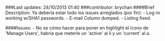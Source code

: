 ###Last updates: 24/10/2013 01:40
###contributor: brychan
####Brief Description: 
Ya debería estar todo los issues arreglados (por fin):
	- Log-in working w/SHA1 passwords.
	- E-mail Column dumped.
	- Listing fixed.

####Issues:
	- No se cómo hacer para poner en highlight el ícono de 'Manage Users', habría que meterle un 'active' al li y un 'current' al a.


